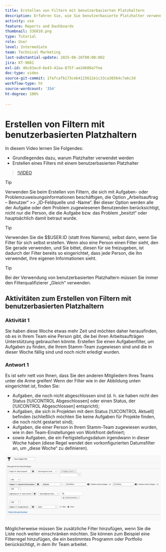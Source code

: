 ```yaml
---
title: Erstellen von Filtern mit benutzerbasierten Platzhaltern
description: Erfahren Sie, wie Sie benutzerbasierte Platzhalter verwenden und wie Sie einen Filter auf der Grundlage der angemeldeten Person erstellen können.
activity: use
feature: Reports and Dashboards
thumbnail: 336810.png
type: Tutorial
role: User
level: Intermediate
team: Technical Marketing
last-substantial-update: 2025-06-26T00:00:00Z
jira: KT-9081
exl-id: 46c83acd-6e43-42aa-875f-ae24b09a7fee
doc-type: video
source-git-commit: 1fafcafb173ceb4115612e1c33ca36564c7a6c3d
workflow-type: ht
source-wordcount: '354'
ht-degree: 100%

---
```


# Erstellen von Filtern mit benutzerbasierten Platzhaltern

In diesem Video lernen Sie Folgendes:

* Grundlegendes dazu, warum Platzhalter verwendet werden
* Erstellen eines Filters mit einem benutzerbasierten Platzhalter

>[!VIDEO](https://video.tv.adobe.com/v/3418626/?quality=12&learn=on&captions=ger)

>[!TIP]
>
>Verwenden Sie beim Erstellen von Filtern, die sich mit Aufgaben- oder Problemzuweisungsinformationen beschäftigen, die Option „Arbeitsauftrag – Benutzer“ >> „ID-Feldquelle und -Name“.  Bei dieser Option werden alle der Aufgabe oder dem Problem zugewiesenen Benutzenden berücksichtigt, nicht nur die Person, die die Aufgabe bzw. das Problem „besitzt“ oder hauptsächlich damit betraut wurde.

>[!TIP]
>
>Verwenden Sie die $$USER.ID (statt Ihres Namens), selbst dann, wenn Sie Filter für sich selbst erstellen. Wenn also eine Person einen Filter sieht, den Sie gerade verwenden, und Sie bittet, diesen für sie freizugeben, ist dadurch der Filter bereits so eingerichtet, dass jede Person, die ihn verwendet, ihre eigenen Informationen sieht.

>[!TIP]
>
>Bei der Verwendung von benutzerbasierten Platzhaltern müssen Sie immer den Filterqualifizierer „Gleich“ verwenden.


## Aktivitäten zum Erstellen von Filtern mit benutzerbasierten Platzhaltern

### Aktivität 1

Sie haben diese Woche etwas mehr Zeit und möchten daher herausfinden, ob es in Ihrem Team eine Person gibt, die bei ihren Arbeitsaufträgen Unterstützung gebrauchen könnte. Erstellen Sie einen Aufgabenfilter, um Aufgaben zu finden, die Ihrem Stamm-Team zugewiesen sind und die in dieser Woche fällig sind und noch nicht erledigt wurden.

### Antwort 1

Es ist sehr nett von Ihnen, dass Sie den anderen Mitgliedern Ihres Teams unter die Arme greifen! Wenn der Filter wie in der Abbildung unten eingerichtet ist, finden Sie:

* Aufgaben, die noch nicht abgeschlossen sind (d. h. sie haben nicht den Status [!UICONTROL Abgeschlossen] oder einen Status, der [!UICONTROL Abgeschlossen] entspricht);
* Aufgaben, die sich in Projekten mit dem Status [!UICONTROL Aktuell] befinden (schließlich möchten Sie keine Aufgaben für Projekte finden, die noch nicht gestartet sind);
* Aufgaben, die einer Person in Ihrem Stamm-Team zugewiesen wurden, wie in den Team-Einstellungen von Workfront definiert;
* sowie Aufgaben, die ein Fertigstellungsdatum irgendwann in dieser Woche haben (diese Regel wendet den vorkonfigurierten Datumsfilter an, um „diese Woche“ zu definieren).

![Ein Screenshot des Bildschirms zum Erstellen eines Aufgabenfilters mit einem benutzerbasierten Platzhalter](assets/user-wildcard-exercise-answer.png)

Möglicherweise müssen Sie zusätzliche Filter hinzufügen, wenn Sie die Liste noch weiter einschränken möchten. Sie können zum Beispiel eine Filterregel hinzufügen, die ein bestimmtes Programm oder Portfolio berücksichtigt, in dem Ihr Team arbeitet.
